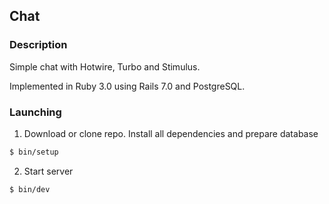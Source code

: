 ## Chat

### Description

Simple chat with Hotwire, Turbo and Stimulus.

Implemented in Ruby 3.0 using Rails 7.0 and PostgreSQL.

### Launching

1. Download or clone repo. Install all dependencies and prepare database

```bash
$ bin/setup
```

2. Start server

```bash
$ bin/dev
```
